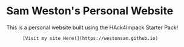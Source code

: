 # Sam Weston's Personal Website

This is a personal website built using the HAck4Impack Starter Pack!

          [Visit my site Here!](https://westonsam.github.io)
